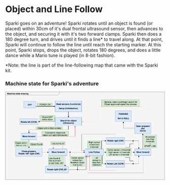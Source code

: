 # Object and Line Follow
Sparki goes on an adventure! Sparki rotates until an object is found (or placed) within 30cm of it's dual frontal ultrasound sensor, then advances to the object, and securing it with it's two forward clamps. Sparki then does a 180 degree turn, and drives until it finds a line* to travel along. At that point, Sparki will continue to follow the line until reach the starting marker. At this point, Sparki stops, drops the object, rotates 180 degrees, and does a little dance while a Mario tune is played (in 8-bit fashion).

*Note: the line is part of the line-following map that came with the Sparki kit.


### Machine state for Sparki's adventure
![State Diagram](Machine%20state%20drawing%20(Sparki).png)
